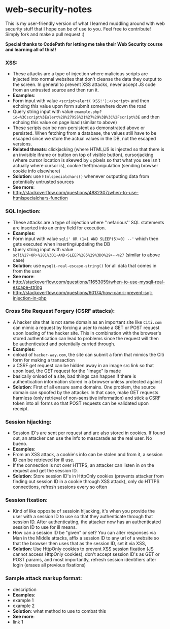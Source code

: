 # web-security-notes
This is my user-friendly version of what I learned muddling around with web security stuff that I hope can be of use to you. Feel free to contribute! Simply fork and make a pull request :)

__Special thanks to CodePath for letting me take their Web Security course and learning all of this!!__

### XSS:
* These attacks are a type of injection where malicious scripts are injected into normal websites that don't cleanse the data they output to the screen. In general to prevent XSS attacks, never accept JS code from an untrusted source and then run it.
* __Examples__:
 * Form input with value `<script>alert('XSS!');</script>` and then echoing this value upon form submit somewhere down the road
 * Query string input with value `example.php?id=%3Cscript%3Ealert%28%27XSS%21%27%29%3B%3C%2Fscript%3E` and then echoing this value on page load (similar to above)
 * These scripts can be non-persistent as demonstrated above or persisted. When fetching from a database, the values still have to be escaped since we store the actual values in the DB, not the escaped versions.
* __Related threats__: clickjacking (where HTML/JS is injected so that there is an invisible iframe or button on top of visible button), cursorjacking (where cursor location is skewed by `x` pixels so that what you see isn't actually where cursor is), cookie theft/manipulation (sending browser cookie info elsewhere)
* __Solution__: use `htmlspecialchars()` whenever outputting data from potentially untrusted sources
* __See more__:
 * http://stackoverflow.com/questions/4882307/when-to-use-htmlspecialchars-function
 
### SQL Injection:
* These attacks are a type of injection where ''nefarious'' SQL statements are inserted into an entry field for execution.
* __Examples__:
 * Form input with value `sqli' OR (1=1 AND SLEEP(5)=0) --'` which then gets executed when inserting/updating the DB
 * Query string input with value `sqli%27+OR+%281%3D1+AND+SLEEP%285%29%3D0%29+--%27` (similar to above case)
* __Solution__: use `mysqli-real-escape-string()` for all data that comes in from the user
* __See more__:
 * http://stackoverflow.com/questions/11653059/when-to-use-mysqli-real-escape-string
 * http://stackoverflow.com/questions/60174/how-can-i-prevent-sql-injection-in-php

### Cross Site Request Forgery (CSRF attacks):
* A hacker site that is not same domain as an important site like `Citi.com` can mimic a request by forcing a user to make a GET or POST request upon loading of the hacker site. This in combination with the browser's stored authentication can lead to problems since the request will then be authenticated and potentially carried through.
* __Examples__:
 * onload of `hacker-way.com`, the site can submit a form that mimics the Citi form for making a transaction
 * a CSRF get request can be hidden away in an image src link so that upon load, the GET request for the "image" is made
 * basically onload of a site, bad things can happen if there is authentication information stored in a browser unless protected against
* __Solution__: First of all ensure same domains. One problem, the source domain can spoofed by the attacker. In that case, make GET requests harmless (only retrieval of non-sensitive information) and stick a CSRF token into all forms so that POST requests can be validated upon receipt.
 
### Session hijacking:
* Session ID's are sent per request and are also stored in cookies. If found out, an attacker can use the info to mascarade as the real user. No bueno.
* __Examples__:
 * From an XSS attack, a cookie's info can be stolen and from it, a session ID can be retrieved for ill use.
 * If the connection is not over HTTPS, an attacker can listen in on the request and get the session ID.
* __Solution__: Store session ID's in HttpOnly cookies (prevents attacker from finding out session ID in a cookie through XSS attack), only do HTTPS connections, refresh sessions every so often
 
### Session fixation:
* Kind of like opposite of sessioin hijacking, it's when you provide the user with a session ID to use so that they authenticate through that session ID. After authenticating, the attacker now has an authenticated session ID to use for ill means.
* How can a session ID be "given" or set? You can alter responses via Man in the Middle attacks, affix a session ID to any url of a website so that the browser then uses that as the session ID, set it via XSS, 
* __Solution__: Use HttpOnly cookies to prevent XSS session fixation (JS cannot access HttpOnly cookies), don't accept session ID's as GET or POST params, and most importantly, refresh session identifiers after login (erases all previous fixations)

### Sample attack markup format:
* description
* __Examples__:
 * example 1
 * example 2
* __Solution__: what method to use to combat this
* __See more__:
 * link 1
